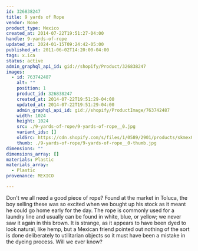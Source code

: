 ```yaml
---
id: 326838247
title: 9 yards of Rope
vendor: None
product_type: Mexico
created_at: 2014-07-22T19:51:27-04:00
handle: 9-yards-of-rope
updated_at: 2024-01-15T09:24:42-05:00
published_at: 2011-06-02T14:20:00-04:00
tags: x.ica
status: active
admin_graphql_api_id: gid://shopify/Product/326838247
images:
  - id: 763742487
    alt: ""
    position: 1
    product_id: 326838247
    created_at: 2014-07-22T19:51:29-04:00
    updated_at: 2014-07-22T19:51:29-04:00
    admin_graphql_api_id: gid://shopify/ProductImage/763742487
    width: 1024
    height: 1024
    src: ./9-yards-of-rope/9-yards-of-rope__0.jpg
    variant_ids: []
    oldSrc: https://cdn.shopify.com/s/files/1/0589/2901/products/skmex0100.tif.jpeg?v=1406073089
    thumb: ./9-yards-of-rope/9-yards-of-rope__0-thumb.jpg
dimensions: ""
dimensions_array: []
materials: Plastic
materials_array:
  - Plastic
provenance: MEXICO

---
```


Don't we all need a good piece of rope? Found at the market in Toluca, the boy selling these was so excited when we bought up his stock as it meant he could go home early for the day. The rope is commonly used for a laundry line and usually can be found in white, blue, or yellow; we never saw it again in this brown. It is strange, as it appears to have been dyed to look natural, like hemp, but a Mexican friend pointed out nothing of the sort is done deliberately to utilitarian objects so it must have been a mistake in the dyeing process. Will we ever know?